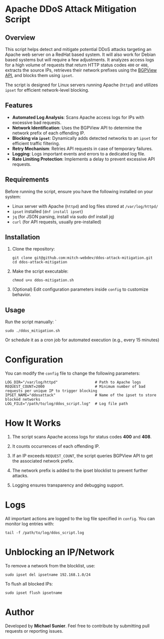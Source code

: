 # Apache DDoS Attack Mitigation Script

## Overview

This script helps detect and mitigate potential DDoS attacks targeting an Apache web server on a RedHat based system. It will also work for Debian based systems but will require a few adjustments. It analyzes access logs for a high volume of requests that return HTTP status codes `400` or `408`, extracts the source IPs, retrieves their network prefixes using the [BGPView API](https://api.bgpview.io/), and blocks them using `ipset`.

The script is designed for Linux servers running Apache (`httpd`) and utilizes `ipset` for efficient network-level blocking.

## Features

- **Automated Log Analysis**: Scans Apache access logs for IPs with excessive bad requests.
- **Network Identification**: Uses the BGPView API to determine the network prefix of each offending IP.
- **Blocking via `ipset`**: Dynamically adds detected networks to an `ipset` for efficient traffic filtering.
- **Retry Mechanism**: Retries API requests in case of temporary failures.
- **Logging**: Logs important events and errors to a dedicated log file.
- **Rate Limiting Protection**: Implements a delay to prevent excessive API requests.

## Requirements

Before running the script, ensure you have the following installed on your system:

- Linux server with Apache (`httpd`) and log files stored at `/var/log/httpd/`
- `ipset` installed (`dnf install ipset`)
- `jq` (for JSON parsing, install via sudo dnf install jq)
- `curl` (for API requests, usually pre-installed)

## Installation

1. Clone the repository:

   ```
   git clone git@github.com:mitch-webdev/ddos-attack-mitigation.git
   cd ddos-attack-mitigation 
   ```

2. Make the script executable:

   ```
   chmod u+x ddos-mitigation.sh
   ```

3. (Optional) Edit configuration parameters inside `config` to customize behavior.

## Usage

Run the script manually:
`
```
sudo ./ddos_mitigation.sh
```

Or schedule it as a cron job for automated execution (e.g., every 15 minutes)

# Configuration

You can modify the `config` file to change the following parameters:

```
LOG_DIR="/var/log/httpd"                 # Path to Apache logs
REQUEST_COUNT=2000                       # Minimum number of bad requests per unique IP to trigger blocking
IPSET_NAME="ddosattack"                  # Name of the ipset to store blocked networks
LOG_FILE="/path/to/log/ddos_script.log"  # Log file path
```

# How It Works

1. The script scans Apache access logs for status codes **400** and **408**.

2. It counts occurrences of each offending IP.

3. If an IP exceeds `REQUEST_COUNT`, the script queries BGPView API to get the associated network prefix.

4. The network prefix is added to the ipset blocklist to prevent further attacks.

5. Logging ensures transparency and debugging support.

# Logs

All important actions are logged to the log file specified in `config`. You can monitor log entries with:

`tail -f /path/to/log/ddos_script.log`

# Unblocking an IP/Network

To remove a network from the blocklist, use:

`sudo ipset del ipsetname 192.168.1.0/24`

To flush all blocked IPs:

`sudo ipset flush ipsetname`

# Author

Developed by **Michael Sunier**. Feel free to contribute by submitting pull requests or reporting issues.
